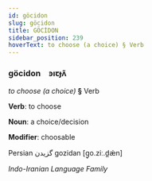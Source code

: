 ```yaml
---
id: göcidon
slug: göcidon
title: GÖCİDON
sidebar_position: 239
hoverText: to choose (a choice) § Verb
---
```


### göcidon&emsp;<span kind="abugida">ꜿıꞇɟʌ̃</span>

*to choose (a choice)* **§** Verb

**Verb**: to choose

**Noun**: a choice/decision

**Modifier**: choosable

Persian گزیدن gozidan [ɡ̥o.ziː.d̪ǽn]

*Indo-Iranian Language Family*